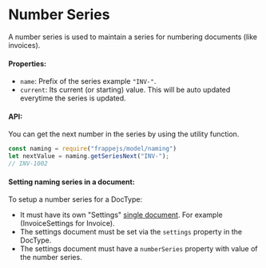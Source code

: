 
# Number Series

A number series is used to maintain a series for numbering documents (like invoices).

#### Properties:

- `name`: Prefix of the series example `"INV-"`.
- `current`: Its current (or starting) value. This will be auto updated everytime the series is updated.

#### API:

You can get the next number in the series by using the utility function.

```js
const naming = require("frappejs/model/naming")
let nextValue = naming.getSeriesNext("INV-");
// INV-1002
```

#### Setting naming series in a document:

To setup a number series for a DocType:

- It must have its own "Settings" [single document](/frappejs/docs/models/singles). For example (InvoiceSettings for Invoice).
- The settings document must be set via the `settings` property in the DocType.
- The settings document must have a `numberSeries` property with value of the number series.
